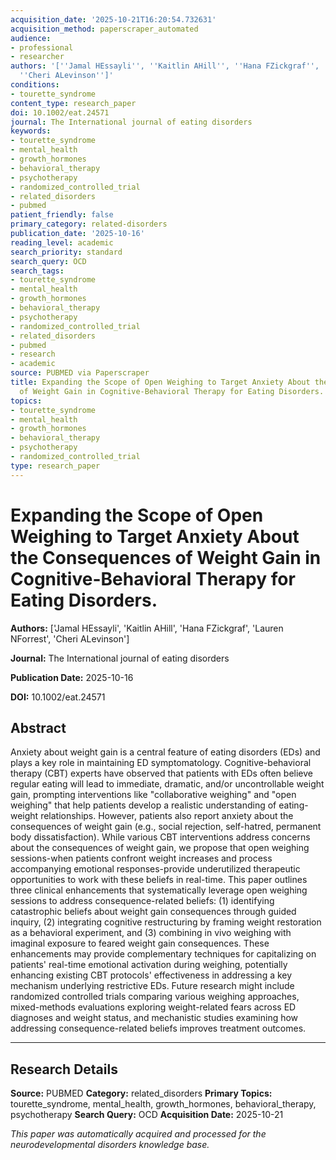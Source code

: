 ```yaml
---
acquisition_date: '2025-10-21T16:20:54.732631'
acquisition_method: paperscraper_automated
audience:
- professional
- researcher
authors: '[''Jamal HEssayli'', ''Kaitlin AHill'', ''Hana FZickgraf'', ''Lauren NForrest'',
  ''Cheri ALevinson'']'
conditions:
- tourette_syndrome
content_type: research_paper
doi: 10.1002/eat.24571
journal: The International journal of eating disorders
keywords:
- tourette_syndrome
- mental_health
- growth_hormones
- behavioral_therapy
- psychotherapy
- randomized_controlled_trial
- related_disorders
- pubmed
patient_friendly: false
primary_category: related-disorders
publication_date: '2025-10-16'
reading_level: academic
search_priority: standard
search_query: OCD
search_tags:
- tourette_syndrome
- mental_health
- growth_hormones
- behavioral_therapy
- psychotherapy
- randomized_controlled_trial
- related_disorders
- pubmed
- research
- academic
source: PUBMED via Paperscraper
title: Expanding the Scope of Open Weighing to Target Anxiety About the Consequences
  of Weight Gain in Cognitive-Behavioral Therapy for Eating Disorders.
topics:
- tourette_syndrome
- mental_health
- growth_hormones
- behavioral_therapy
- psychotherapy
- randomized_controlled_trial
type: research_paper
---
```


# Expanding the Scope of Open Weighing to Target Anxiety About the Consequences of Weight Gain in Cognitive-Behavioral Therapy for Eating Disorders.

**Authors:** ['Jamal HEssayli', 'Kaitlin AHill', 'Hana FZickgraf', 'Lauren NForrest', 'Cheri ALevinson']

**Journal:** The International journal of eating disorders

**Publication Date:** 2025-10-16

**DOI:** 10.1002/eat.24571

## Abstract

Anxiety about weight gain is a central feature of eating disorders (EDs) and plays a key role in maintaining ED symptomatology. Cognitive-behavioral therapy (CBT) experts have observed that patients with EDs often believe regular eating will lead to immediate, dramatic, and/or uncontrollable weight gain, prompting interventions like "collaborative weighing" and "open weighing" that help patients develop a realistic understanding of eating-weight relationships. However, patients also report anxiety about the consequences of weight gain (e.g., social rejection, self-hatred, permanent body dissatisfaction). While various CBT interventions address concerns about the consequences of weight gain, we propose that open weighing sessions-when patients confront weight increases and process accompanying emotional responses-provide underutilized therapeutic opportunities to work with these beliefs in real-time. This paper outlines three clinical enhancements that systematically leverage open weighing sessions to address consequence-related beliefs: (1) identifying catastrophic beliefs about weight gain consequences through guided inquiry, (2) integrating cognitive restructuring by framing weight restoration as a behavioral experiment, and (3) combining in vivo weighing with imaginal exposure to feared weight gain consequences. These enhancements may provide complementary techniques for capitalizing on patients' real-time emotional activation during weighing, potentially enhancing existing CBT protocols' effectiveness in addressing a key mechanism underlying restrictive EDs. Future research might include randomized controlled trials comparing various weighing approaches, mixed-methods evaluations exploring weight-related fears across ED diagnoses and weight status, and mechanistic studies examining how addressing consequence-related beliefs improves treatment outcomes.

---

## Research Details

**Source:** PUBMED
**Category:** related_disorders
**Primary Topics:** tourette_syndrome, mental_health, growth_hormones, behavioral_therapy, psychotherapy
**Search Query:** OCD
**Acquisition Date:** 2025-10-21

*This paper was automatically acquired and processed for the neurodevelopmental disorders knowledge base.*
